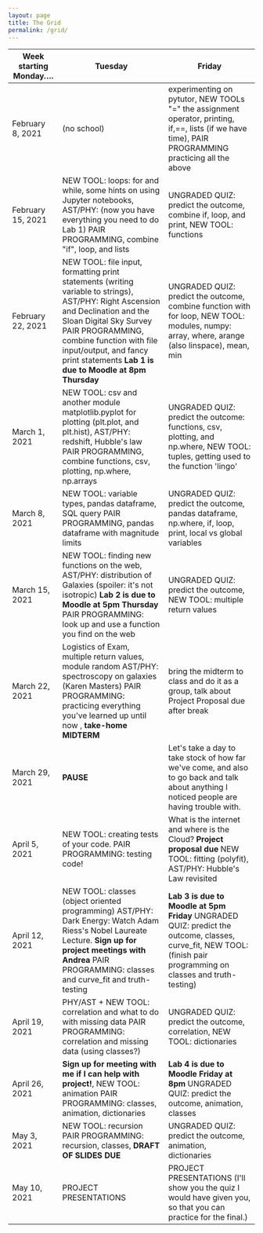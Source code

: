 ```yaml
---
layout: page
title: The Grid 
permalink: /grid/
---
```


| Week starting Monday…. | Tuesday                                                                                                                                                                                                   | Friday                                                                                                                                                                                                        |
|------------------------|-------------------------------------------------------------------------------------------------------------------------------------------------------------------------------------------------------------------|---------------------------------------------------------------------------------------------------------------------------------------------------------------------------------------------------------------|
| February 8, 2021       | (no school)                                                                                                                                                   | experimenting on pytutor, NEW TOOLs  "=" the assignment operator, printing, if,==, lists (if we have time), PAIR PROGRAMMING practicing all the above                                                                                                                                          | 
| February 15, 2021       | NEW TOOL: loops: for and while, some hints on using Jupyter notebooks, AST/PHY:  (now you have everything you need to do Lab 1)                               PAIR PROGRAMMING, combine "if", loop, and lists                                                                                    | UNGRADED QUIZ: predict the outcome, combine if, loop, and print, NEW TOOL: functions                                                                                                                          |
| February 22, 2021       | NEW TOOL: file input, formatting print statements (writing variable to strings), AST/PHY: Right Ascension and Declination and the Sloan Digital Sky Survey    PAIR PROGRAMMING, combine function with file input/output, and fancy print statements **Lab 1 is due to Moodle at 8pm Thursday** | UNGRADED QUIZ: predict the outcome, combine function with for loop, NEW TOOL: modules, numpy: array, where, arange (also linspace), mean, min |
| March 1, 2021      | NEW TOOL: csv and another module matplotlib.pyplot for plotting (plt.plot, and plt.hist), AST/PHY: redshift, Hubble's law                                     PAIR PROGRAMMING, combine functions, csv, plotting, np.where, np.arrays                                                            | UNGRADED QUIZ: predict the outcome: functions, csv, plotting, and np.where, NEW TOOL: tuples, getting used to the function 'lingo'                                                                   |
| March 8, 2021      | NEW TOOL: variable types, pandas dataframe, SQL query                                                                  PAIR PROGRAMMING, pandas dataframe with magnitude limits                                                       | UNGRADED QUIZ: predict the outcome, pandas dataframe, np.where, if, loop, print, local vs global variables                                                                                                 |
| March 15, 2021      | NEW TOOL: finding new functions on the web, AST/PHY: distribution of Galaxies (spoiler: it's not isotropic) **Lab 2 is due to Moodle at 5pm Thursday**      PAIR PROGRAMMING: look up and use a function you find on the web          | UNGRADED QUIZ: predict the outcome, NEW TOOL: multiple return values  |
| March 22, 2021          | Logistics of Exam, multiple return values, module random AST/PHY: spectroscopy on galaxies (Karen Masters)  PAIR PROGRAMMING: practicing everything you've learned up until now , **take-home MIDTERM**                                            | bring the midterm to class and do it as a group, talk about Project Proposal due after break                                                                                                                                          | 
| March 29, 2021          | **PAUSE**                                                                                                                                                  | Let's take a day to take stock of how far we've come, and also to go back and talk about anything I noticed people are having trouble with.                                                                                                                   |                                                                                                                                                                                                   |
| April 5, 2021         | NEW TOOL: creating tests of your code. PAIR PROGRAMMING: testing code!                                                                                                          | What is the internet and where is the Cloud? **Project proposal due**                                                          NEW TOOL: fitting (polyfit), AST/PHY: Hubble's Law revisited                                                                                                                                                  |
| April 12, 2021         | NEW TOOL: classes (object oriented programming) AST/PHY:  Dark Energy: Watch Adam Riess's Nobel Laureate Lecture. **Sign up for project meetings with Andrea**  PAIR PROGRAMMING: classes and curve_fit and truth-testing       | **Lab 3 is due to Moodle at 5pm Friday** UNGRADED QUIZ: predict the outcome, classes, curve_fit, NEW TOOL: (finish pair programming on classes and truth-testing)                                                                                     |
| April 19, 2021          | PHY/AST + NEW TOOL: correlation and what to do with missing data         PAIR PROGRAMMING: correlation and missing data (using classes?)         | UNGRADED QUIZ: predict the outcome, correlation, NEW TOOL: dictionaries       |
| April 26, 2021         | **Sign up for meeting with me if I can help with project!**, NEW TOOL: animation   PAIR PROGRAMMING: classes, animation, dictionaries       | **Lab 4 is due to Moodle Friday at 8pm** UNGRADED QUIZ: predict the outcome, animation, classes                                                                                                                                 |
| May 3, 2021         | NEW TOOL: recursion  PAIR PROGRAMMING:  recursion, classes, **DRAFT OF SLIDES DUE**   | UNGRADED QUIZ: predict the outcome, animation, dictionaries                                                          |
| May 10, 2021         | PROJECT PRESENTATIONS | PROJECT PRESENTATIONS (I'll show you the quiz I would have given you, so that you can practice for the final.)                                                                                                                                            

